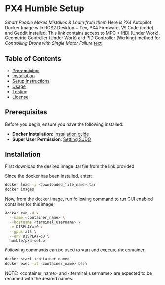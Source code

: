 # PX4 Humble Setup

_Smart People Makes Mistakes & Learn from them_
Here is PX4 Autopilot Docker Image with ROS2 Desktop + Dev, PX4 Firmware, VS Code (code) and Geddit installed. This link contains access to MPC + INDI (Under Work), Geometric Controller (Under Work) and PID Controller (Working) method for *Controlling Drone with Single Motor Failure*
[text](https://cciitpatna-my.sharepoint.com/:f:/g/personal/rna_iitp_ac_in/Et0g3G1f9bpKguhR8y3V2wYBTXDJ9vnErMwq8Y9xCrkqlA?e=b6h8W7)

## Table of Contents
- [Prerequisites](#prerequisites)
- [Installation](#installation)
- [Setup Instructions](#setup-instructions)
- [Usage](#usage)
- [Testing](#testing)
- [License](#license)

## Prerequisites

Before you begin, ensure you have the following installed:
- **Docker Installation**: [Installation guide](https://docs.docker.com/engine/install/ubuntu/)
- **Super User Permission**: [Setting SUDO](https://docs.docker.com/engine/install/linux-postinstall/)

## Installation

First download the desired image .tar file from the link provided

Since the docker has been installed, enter:
```bash
docker load -i <downloaded_file_name>.tar
docker images
```

Now, from the docker image, run following command to run GUI enabled container for this image;
```bash
docker run -d \
  --name <container_name> \
  --hostname <terminal_username> \
  -e DISPLAY=:0 \
  --gpus all \
  --env DISPLAY=:0 \
  humble/px4-setup
```

Following commands can be used to start and execute the container,
```bash
docker start <container_name>
docker exec -it <container_name> bash
```

NOTE: <container_name> and <terminal_username> are expected to be renamed with the desired names.